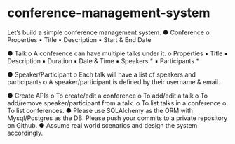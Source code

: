 # conference-management-system

Let’s build a simple conference management system.
  ● Conference
  o Properties
    ▪ Title
    ▪ Description
    ▪ Start & End Date
    
  ● Talk
    o A conference can have multiple talks under it.
    o Properties
      ▪ Title
      ▪ Description
      ▪ Duration
      ▪ Date & Time
      ▪ Speakers *
      ▪ Participants *
      
  ● Speaker/Participant
      o Each talk will have a list of speakers and participants
      o A speaker/participant is defined by their username & email.
      
  ● Create APIs
      o To create/edit a conference
      o To add/edit a talk
      o To add/remove speaker/participant from a talk.
      o To list talks in a conference
      o To list conferences.
      ● Please use SQLAlchemy as the ORM with Mysql/Postgres as the DB. Please
      push your commits to a private repository on Github.
      ● Assume real world scenarios and design the system accordingly.
